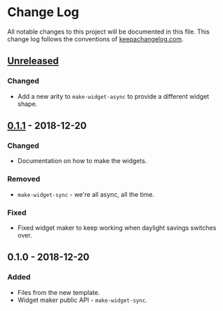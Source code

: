 # Change Log
All notable changes to this project will be documented in this file. This change log follows the conventions of [keepachangelog.com](http://keepachangelog.com/).

## [Unreleased]
### Changed
- Add a new arity to `make-widget-async` to provide a different widget shape.

## [0.1.1] - 2018-12-20
### Changed
- Documentation on how to make the widgets.

### Removed
- `make-widget-sync` - we're all async, all the time.

### Fixed
- Fixed widget maker to keep working when daylight savings switches over.

## 0.1.0 - 2018-12-20
### Added
- Files from the new template.
- Widget maker public API - `make-widget-sync`.

[Unreleased]: https://github.com/your-name/mxnet-datafy/compare/0.1.1...HEAD
[0.1.1]: https://github.com/your-name/mxnet-datafy/compare/0.1.0...0.1.1
